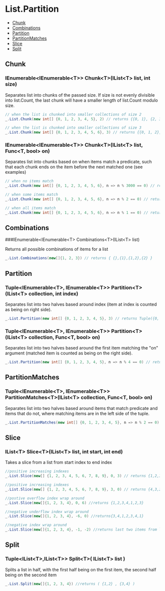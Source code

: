# List.Partition

- [Chunk](#chunk)
- [Combinations](#combinations)
- [Partition](#partition)
- [PartitionMatches](#partitionmatches)
- [Slice](#slice)
- [Split](#split)

## Chunk

### IEnumerable\<IEnumerable\<T\>\> Chunk\<T\>(IList\<T\> list, int size)

Separates list into chunks of the passed size. If size is not evenly divisible into list.Count, the last chunk will have a smaller length of list.Count modulo size.

``` csharp
// when the list is chunked into smaller collections of size 2
_.List.Chunk(new int[] {0, 1, 2, 3, 4, 5}, 2) // returns {{0, 1}, {2, 3}, {4, 5}}

// when the list is chunked into smaller collections of size 3
_.List.Chunk(new int[] {0, 1, 2, 3, 4, 5, 6}, 3) // returns {{0, 1, 2}, {3, 4, 5}, {6}}
```

### IEnumerable\<IEnumerable\<T\>\> Chunk\<T\>(IList\<T\> list, Func\<T, bool\> on)

Separates list into chunks based on when items match a predicate, such that each chunk ends on the item before the next matched one (see examples)

``` csharp
// when no items match
_.List.Chunk(new int[] {0, 1, 2, 3, 4, 5, 6}, n => n % 3000 == 0) // returns {{0, 1, 2, 3, 4, 5, 6}}

// when some items match
_.List.Chunk(new int[] {0, 1, 2, 3, 4, 5, 6}, n => n % 2 == 0) // returns {{0, 1}, {2, 3}, {4, 5}, {6}}

// when all items match
_.List.Chunk(new int[] {0, 1, 2, 3, 4, 5, 6}, n => n % 1 == 0) // returns {{0}, {1}, {2}, {3}, {4}, {5}, {6}}
```

## Combinations

###IEnumerable\<IEnumerable\<T\> Combinations\<T\>(IList\<T\> list)

Returns all possible combinations of items for a list

``` csharp
_.List.Combinations(new[]{1, 2, 3}) // returns { {},{1},{1,2},{2} }
```

## Partition

### Tuple\<IEnumerable\<T\>, IEnumerable\<T\>\> Partition\<T\>(IList\<T\> collection, int index)

Separates list into two halves based around index (item at index is counted as being on right side).

``` csharp
_.List.Partition(new int[] {0, 1, 2, 3, 4, 5}, 3) // returns Tuple({0, 1, 2}, {3, 4, 5})
```

### Tuple\<IEnumerable\<T\>, IEnumerable\<T\>\> Partition\<T\>(IList\<T\> collection, Func\<T, bool\> on)

Separates list into two halves based around the first item matching the "on" argument (matched item is counted as being on the right side).

``` csharp
_.List.Partition(new int[] {0, 1, 2, 3, 4, 5}, n => n % 4 == 0) // returns Tuple({0, 1, 2, 3}, {4, 5})
```

## PartitionMatches

### Tuple\<IEnumerable\<T\>, IEnumerable\<T\>\> PartitionMatches\<T\>(IList\<T\> collection, Func\<T, bool\> on)

Separates list into two halves based around items that match predicate and items that do not, where matching items are in the left side of the tuple.

``` csharp
_.List.PartitionMatches(new int[] {0, 1, 2, 3, 4, 5}, n => n % 2 == 0) // returns Tuple({0, 2, 4}, {1, 3, 5})
```

## Slice

### IList\<T\> Slice\<T\>(IList\<T\> list, int start, int end)

Takes a slice from a list from start index to end index

``` csharp
//positive increasing indexes
_.List.Slice(new[] {1, 2, 3, 4, 5, 6, 7, 8, 9}, 0, 3) // returns {1,2,3,4}

//positive increasing indexes
_.List.Slice(new[] {1, 2, 3, 4, 5, 6, 7, 8, 9}, 3, 0) // returns {4,3,2,1}

//postive overflow index wrap around
_.List.Slice(new[]{1, 2, 3, 4}, 0, 6) //returns {1,2,3,4,1,2,3}

//negative underflow index wrap around
_.List.Slice(new[]{1, 2, 3, 4}, -6, 0) //returns{3,4,1,2,3,4,1}

//negative index wrap around
_.List.Slice(new[]{1, 2, 3, 4}, -1, -2) //returns last two items from list {4,3}
```

## Split

### Tuple\<IList\<T\>,IList\<T\>\> Split\<T\>( IList\<T\> list )

Splits a list in half, with the first half being on the first item, the second half being on the second item

``` csharp
_.List.Split(new[]{1, 2, 3, 4}) //returns ( {1,2} , {3,4} )
```
